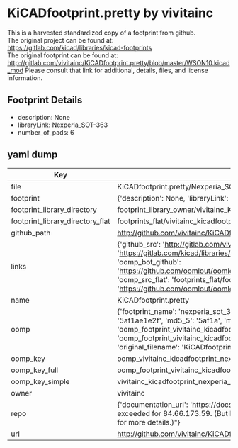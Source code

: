 # KiCADfootprint.pretty by vivitainc  
This is a harvested standardized copy of a footprint from github.  
The original project can be found at:  
https://gitlab.com/kicad/libraries/kicad-footprints  
The original footprint can be found at:
http://gitlab.com/vivitainc/KiCADfootprint.pretty/blob/master/WSON10.kicad_mod
Please consult that link for additional, details, files, and license information.  
## Footprint Details
* description: None  
* libraryLink: Nexperia_SOT-363  
* number_of_pads: 6  
## yaml dump  
| Key | Value |  
| --- | --- |  
| file | KiCADfootprint.pretty/Nexperia_SOT-363.kicad_mod |  
| footprint | {'description': None, 'libraryLink': 'Nexperia_SOT-363', 'number_of_pads': 6} |  
| footprint_library_directory | footprint_library_owner/vivitainc_KiCADfootprint.pretty |  
| footprint_library_directory_flat | footprints_flat/vivitainc_kicadfootprint_nexperia_sot_363/working |  
| github_path | http://github.com/vivitainc/KiCADfootprint.pretty/blob/master/Nexperia_SOT-363.kicad_mod |  
| links | {'github_src': 'http://gitlab.com/vivitainc/KiCADfootprint.pretty/blob/master/WSON10.kicad_mod', 'github_src_repo': 'https://gitlab.com/kicad/libraries/kicad-footprints', 'oomp_bot': 'footprints/vivitainc_kicadfootprint_nexperia_sot_363/working', 'oomp_bot_github': 'https://github.com/oomlout/oomlout_oomp_footprint_bot/tree/main/footprints/vivitainc_kicadfootprint_nexperia_sot_363/working', 'oomp_src_flat': 'footprints_flat/footprints_flat/vivitainc_kicadfootprint_nexperia_sot_363/working', 'oomp_src_flat_github': 'https://github.com/oomlout/oomlout_oomp_footprint_src/tree/main/footprints_flat/vivitainc_kicadfootprint_nexperia_sot_363/working'} |  
| name | KiCADfootprint.pretty |  
| oomp | {'footprint_name': 'nexperia_sot_363', 'library_name': 'kicadfootprint', 'md5': '5af1ae1e2f072997179c78053e755a9a', 'md5_10': '5af1ae1e2f', 'md5_5': '5af1a', 'md5_6': '5af1ae', 'oomp_key': 'oomp_vivitainc_kicadfootprint_nexperia_sot_363', 'oomp_key_extra': 'oomp_footprint_vivitainc_kicadfootprint_nexperia_sot_363', 'oomp_key_full': 'oomp_footprint_vivitainc_kicadfootprint_nexperia_sot_363_5af1ae', 'oomp_key_simple': 'vivitainc_kicadfootprint_nexperia_sot_363', 'original_filename': 'KiCADfootprint.pretty/Nexperia_SOT-363.kicad_mod', 'owner_name': 'vivitainc'} |  
| oomp_key | oomp_vivitainc_kicadfootprint_nexperia_sot_363 |  
| oomp_key_full | oomp_footprint_vivitainc_kicadfootprint_nexperia_sot_363 |  
| oomp_key_simple | vivitainc_kicadfootprint_nexperia_sot_363 |  
| owner | vivitainc |  
| repo | {'documentation_url': 'https://docs.github.com/rest/overview/resources-in-the-rest-api#rate-limiting', 'message': "API rate limit exceeded for 84.66.173.59. (But here's the good news: Authenticated requests get a higher rate limit. Check out the documentation for more details.)"} |  
| url | http://github.com/vivitainc/KiCADfootprint.pretty |  

